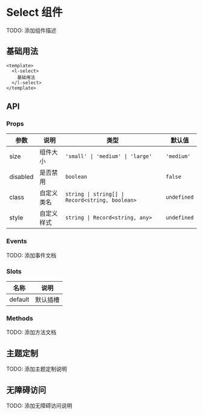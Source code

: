 # Select 组件

TODO: 添加组件描述

## 基础用法

```vue
<template>
  <l-select>
    基础用法
  </l-select>
</template>
```

## API

### Props

| 参数 | 说明 | 类型 | 默认值 |
| --- | --- | --- | --- |
| size | 组件大小 | `'small' \| 'medium' \| 'large'` | `'medium'` |
| disabled | 是否禁用 | `boolean` | `false` |
| class | 自定义类名 | `string \| string[] \| Record<string, boolean>` | `undefined` |
| style | 自定义样式 | `string \| Record<string, any>` | `undefined` |

### Events

TODO: 添加事件文档

### Slots

| 名称 | 说明 |
| --- | --- |
| default | 默认插槽 |

### Methods

TODO: 添加方法文档

## 主题定制

TODO: 添加主题定制说明

## 无障碍访问

TODO: 添加无障碍访问说明